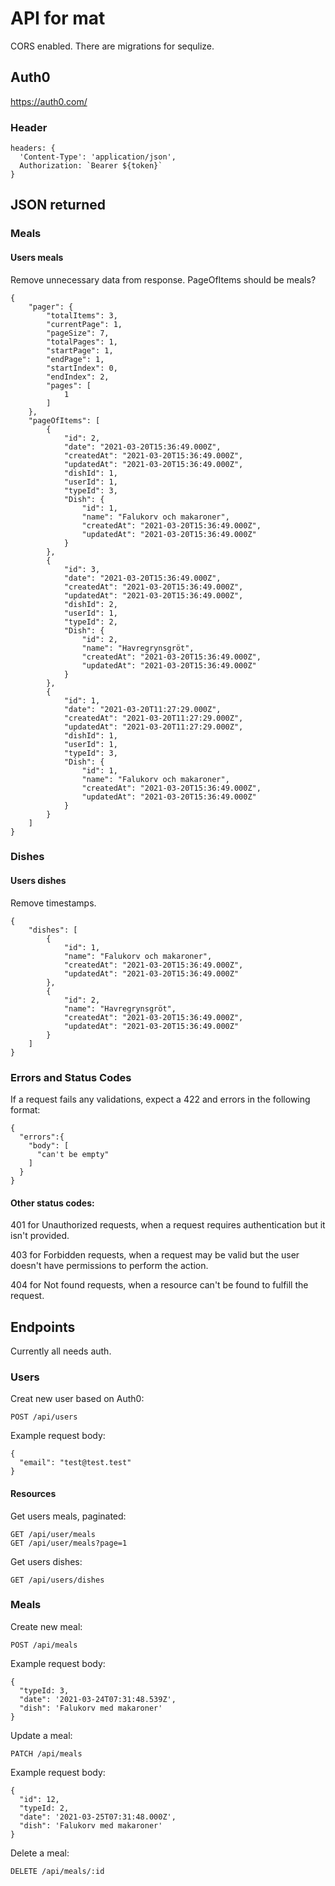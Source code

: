 # API for mat

CORS enabled.
There are migrations for sequlize.

## Auth0

https://auth0.com/

### Header

```
headers: {
  'Content-Type': 'application/json',
  Authorization: `Bearer ${token}`
}
```

## JSON returned

### Meals

#### Users meals

Remove unnecessary data from response.
PageOfItems should be meals?

```
{
    "pager": {
        "totalItems": 3,
        "currentPage": 1,
        "pageSize": 7,
        "totalPages": 1,
        "startPage": 1,
        "endPage": 1,
        "startIndex": 0,
        "endIndex": 2,
        "pages": [
            1
        ]
    },
    "pageOfItems": [
        {
            "id": 2,
            "date": "2021-03-20T15:36:49.000Z",
            "createdAt": "2021-03-20T15:36:49.000Z",
            "updatedAt": "2021-03-20T15:36:49.000Z",
            "dishId": 1,
            "userId": 1,
            "typeId": 3,
            "Dish": {
                "id": 1,
                "name": "Falukorv och makaroner",
                "createdAt": "2021-03-20T15:36:49.000Z",
                "updatedAt": "2021-03-20T15:36:49.000Z"
            }
        },
        {
            "id": 3,
            "date": "2021-03-20T15:36:49.000Z",
            "createdAt": "2021-03-20T15:36:49.000Z",
            "updatedAt": "2021-03-20T15:36:49.000Z",
            "dishId": 2,
            "userId": 1,
            "typeId": 2,
            "Dish": {
                "id": 2,
                "name": "Havregrynsgröt",
                "createdAt": "2021-03-20T15:36:49.000Z",
                "updatedAt": "2021-03-20T15:36:49.000Z"
            }
        },
        {
            "id": 1,
            "date": "2021-03-20T11:27:29.000Z",
            "createdAt": "2021-03-20T11:27:29.000Z",
            "updatedAt": "2021-03-20T11:27:29.000Z",
            "dishId": 1,
            "userId": 1,
            "typeId": 3,
            "Dish": {
                "id": 1,
                "name": "Falukorv och makaroner",
                "createdAt": "2021-03-20T15:36:49.000Z",
                "updatedAt": "2021-03-20T15:36:49.000Z"
            }
        }
    ]
}
```

### Dishes
#### Users dishes
Remove timestamps.
```
{
    "dishes": [
        {
            "id": 1,
            "name": "Falukorv och makaroner",
            "createdAt": "2021-03-20T15:36:49.000Z",
            "updatedAt": "2021-03-20T15:36:49.000Z"
        },
        {
            "id": 2,
            "name": "Havregrynsgröt",
            "createdAt": "2021-03-20T15:36:49.000Z",
            "updatedAt": "2021-03-20T15:36:49.000Z"
        }
    ]
}
```
### Errors and Status Codes
If a request fails any validations, expect a 422 and errors in the following format:
```
{
  "errors":{
    "body": [
      "can't be empty"
    ]
  }
}
```
#### Other status codes:
401 for Unauthorized requests, when a request requires authentication but it isn't provided.

403 for Forbidden requests, when a request may be valid but the user doesn't have permissions to perform the action.

404 for Not found requests, when a resource can't be found to fulfill the request.

## Endpoints

Currently all needs auth.

### Users
Creat new user based on Auth0:
```
POST /api/users
```
Example request body:
```
{
  "email": "test@test.test"
}
```

#### Resources 
Get users meals, paginated:
```
GET /api/user/meals
GET /api/user/meals?page=1
```

Get users dishes:
```
GET /api/users/dishes
```

### Meals

Create new meal:
```
POST /api/meals
```
Example request body:
```
{
  "typeId: 3,
  "date": '2021-03-24T07:31:48.539Z',
  "dish": 'Falukorv med makaroner' 
}
```
Update a meal:
```
PATCH /api/meals
```
Example request body:
```
{
  "id": 12,
  "typeId: 2,
  "date": '2021-03-25T07:31:48.000Z',
  "dish": 'Falukorv med makaroner' 
}
```
Delete a meal:
```
DELETE /api/meals/:id
```
